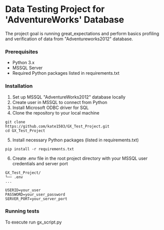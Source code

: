 # Data Testing Project for 'AdventureWorks' Database
The project goal is running great_expectations and perform basics profiling and verification of data from
"Adventureworks2012" database.

### Prerequisites
* Python 3.x
* MSSQL Server
* Required Python packages listed in requirements.txt

### Installation

1. Set up MSSQL "AdventureWorks2012" database locally
2. Create user in MSSQL to connect from Python
3. Install Microsoft ODBC driver for SQL
4. Clone the repository to your local machine

```
git clone
https://github.com/kate1503/GX_Test_Project.git
cd GX_Test_Project
```
5. Install necessary Python packages (listed in requirements.txt)
```
pip install -r requirements.txt
```

6. Create .env file in the root project directory with your MSSQL user credentials and server port
```
GX_Test_Project/
└── .env
...

USERID=your_user
PASSWORD=your_user_password
SERVER_PORT=your_server_port
```

### Running tests
To execute 
run gx_script.py